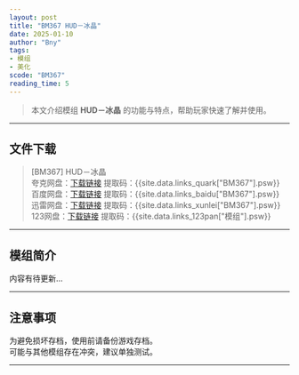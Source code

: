 ```yaml
---
layout: post
title: "BM367 HUD－冰晶"
date: 2025-01-10
author: "Bny"
tags: 
- 模组
- 美化
scode: "BM367"
reading_time: 5
---
```


> 本文介绍模组 **HUD－冰晶** 的功能与特点，帮助玩家快速了解并使用。

---

## 文件下载

> [BM367] HUD－冰晶  
夸克网盘：[下载链接]({{site.data.links_quark["BM367"].url}}) 提取码：{{site.data.links_quark["BM367"].psw}}  
百度网盘：[下载链接]({{site.data.links_baidu["BM367"].url}}) 提取码：{{site.data.links_baidu["BM367"].psw}}  
迅雷网盘：[下载链接]({{site.data.links_xunlei["BM367"].url}}) 提取码：{{site.data.links_xunlei["BM367"].psw}}  
123网盘：[下载链接]({{site.data.links_123pan["模组"].url}}) 提取码：{{site.data.links_123pan["模组"].psw}}  

---

## 模组简介

>  
内容有待更新...  

---

## 注意事项

>  
为避免损坏存档，使用前请备份游戏存档。  
可能与其他模组存在冲突，建议单独测试。  

---

